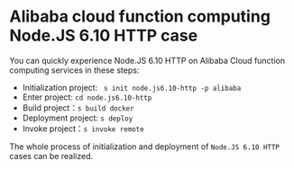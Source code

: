 # Alibaba cloud function computing Node.JS 6.10 HTTP case

You can quickly experience Node.JS 6.10 HTTP on Alibaba Cloud function computing services in these steps:

- Initialization project: ` s init node.js6.10-http -p alibaba`
- Enter project: `cd node.js6.10-http`
- Build project：`s build docker`
- Deployment project: `s deploy`
- Invoke project：`s invoke remote`

The whole process of initialization and deployment of `Node.JS 6.10 HTTP` cases can be realized.